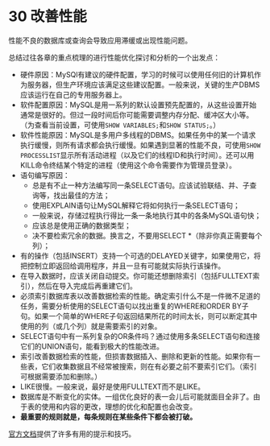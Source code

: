 # 30 改善性能

性能不良的数据库或查询会导致应用滞缓或出现性能问题。

总结过往各章的重点梳理的进行性能优化探讨和分析的一个出发点：
- 硬件原因：MySQl有建议的硬件配置，学习的时候可以使用任何旧的计算机作为服务器，但生产环境应该满足这些建议配置。一般来说，关键的生产DBMS应该运行在自己的专用服务器上。
- 软件配置原因：MySQL是用一系列的默认设置预先配置的，从这些设置开始通常是很好的。但过一段时间后你可能需要调整内存分配、缓冲区大小等。（为查看当前设置，可使用`SHOW VARIABLES;`和`SHOW STATUS;`。）
- 软件性能原因：MySQL是多用户多线程的DBMS。如果任务中的某一个请求执行缓慢，则所有请求都会执行缓慢。如果遇到显著的性能不良，可使用`SHOW PROCESSLIST`显示所有活动进程（以及它们的线程ID和执行时间）。还可以用KILL命令终结某个特定的进程（使用这个命令需要作为管理员登录）。
- 语句编写原因：
    - 总是有不止一种方法编写同一条SELECT语句。应该试验联结、并、子查询等，找出最佳的方法；
    - 使用EXPLAIN语句让MySQL解释它将如何执行一条SELECT语句；
    - 一般来说，存储过程执行得比一条一条地执行其中的各条MySQL语句快；
    - 应该总是使用正确的数据类型；
    - 决不要检索冗余的数据。换言之，不要用SELECT *（除非你真正需要每个列）；
- 有的操作（包括INSERT）支持一个可选的DELAYED关键字，如果使用它，将把控制立即返回给调用程序，并且一旦有可能就实际执行该操作。
- 在导入数据时，应该关闭自动提交。你可能还想删除索引（包括FULLTEXT索引），然后在导入完成后再重建它们。
- 必须索引数据库表以改善数据检索的性能。确定索引什么不是一件微不足道的任务，需要分析使用的SELECT语句以找出重复的WHERE和ORDER BY子句。如果一个简单的WHERE子句返回结果所花的时间太长，则可以断定其中使用的列（或几个列）就是需要索引的对象。
- SELECT语句中有一系列复杂的OR条件吗？通过使用多条SELECT语句和连接它们的UNION语句，能看到极大的性能改进。
- 索引改善数据检索的性能，但损害数据插入、删除和更新的性能。如果你有一些表，它们收集数据且不经常被搜索，则在有必要之前不要索引它们。（索引可根据需要添加和删除。） 
- LIKE很慢。一般来说，最好是使用FULLTEXT而不是LIKE。
- 数据库是不断变化的实体。一组优化良好的表一会儿后可能就面目全非了。由于表的使用和内容的更改，理想的优化和配置也会改变。
- **最重要的规则就是，每条规则在某些条件下都会被打破。**

[官方文档](https://dev.mysql.com/doc/)提供了许多有用的提示和技巧。
